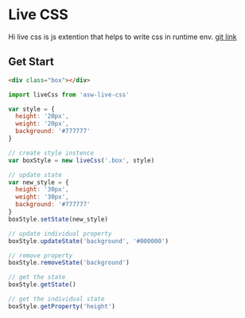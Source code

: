 # Live CSS

Hi live css is js extention that helps to write css in runtime env.
[git link](https://github.com/complex1/asw_live_css)
## Get Start
```html
<div class="box"></div>
```
```javascript
import liveCss from 'asw-live-css'

var style = {
  height: '20px',
  weight: '20px',
  background: '#777777'
}

// create style instence
var boxStyle = new liveCss('.box', style)

// update state 
var new_style = {
  height: '30px',
  weight: '30px',
  background: '#777777'
}
boxStyle.setState(new_style)

// update individual property
boxStyle.updateState('background', '#000000')

// remove property 
boxStyle.removeState('background')

// get the state
boxStyle.getState()

// get the individual state
boxStyle.getProperty('height')
```